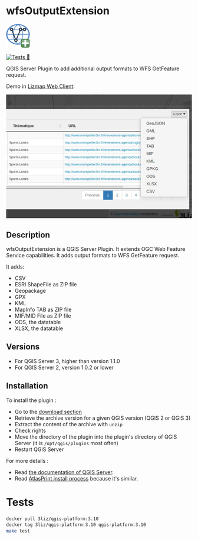 # wfsOutputExtension

![Icon](wfsOutputExtension/icon.png)

[![Tests 🎳](https://github.com/3liz/qgis-wfsOutputExtension/workflows/Tests%20%F0%9F%8E%B3/badge.svg)](https://github.com/3liz/qgis-wfsOutputExtension/actions?query=branch%3Amaster)

QGIS Server Plugin to add additional output formats to WFS GetFeature request.

Demo in [Lizmap Web Client](https://github.com/3liz/lizmap-web-client): 

![Demo of the plugin](demo.jpg)

## Description

wfsOutputExtension is a QGIS Server Plugin. It extends OGC Web Feature Service capabilities.
It adds output formats to WFS GetFeature request.

It adds:
* CSV
* ESRI ShapeFile as ZIP file
* Geopackage
* GPX
* KML
* MapInfo TAB as ZIP file
* MIF/MID File as ZIP file
* ODS, the datatable
* XLSX, the datatable

## Versions

* For QGIS Server 3, higher than version 1.1.0
* For QGIS Server 2, version 1.0.2 or lower

## Installation

To install the plugin :
* Go to the [download section](https://github.com/3liz/qgis-wfsOutputExtension/releases)
* Retrieve the archive version for a given QGIS version (QGIS 2 or QGIS 3)
* Extract the content of the archive with `unzip`
* Check rights
* Move the directory of the plugin into the plugin's directory of QGIS Server (it is `/opt/qgis/plugins` most
often)
* Restart QGIS Server

For more details :
* Read [the documentation of QGIS Server](https://docs.qgis.org/testing/en/docs/server_manual/plugins.html#installation).
* Read [AtlasPrint install process](https://github.com/3liz/qgis-atlasprint/blob/master/atlasprint/README.md#installation-with-qgis-server)
because it's similar.

# Tests

```bash
docker pull 3liz/qgis-platform:3.10
docker tag 3liz/qgis-platform:3.10 qgis-platform:3.10
make test
```
